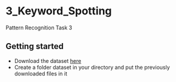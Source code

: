 # 3_Keyword_Spotting
Pattern Recognition Task 3
## Getting started
* Download the dataset [here](https://github.com/lunactic/PatRec17_KWS_Data)
* Create a folder dataset in your directory and put the previously downloaded files in it
